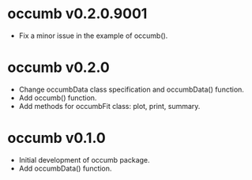 # occumb v0.2.0.9001
* Fix a minor issue in the example of occumb().

# occumb v0.2.0
* Change occumbData class specification and occumbData() function.
* Add occumb() function.
* Add methods for occumbFit class: plot, print, summary.

# occumb v0.1.0
* Initial development of occumb package.
* Add occumbData() function.

